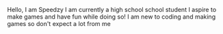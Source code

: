 Hello, I am Speedzy
I am currently a high school school student
I aspire to make games and have fun while doing so!
I am new to coding and making games so don't expect a lot from me
<!---
SpeedzyGame/SpeedzyGame is a ✨ special ✨ repository because its `README.md` (this file) appears on your GitHub profile.
You can click the Preview link to take a look at your changes.
--->
